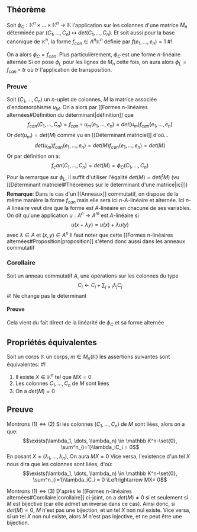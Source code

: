## Théorème
Soit $\phi_C : \mathbb K^n \times \dots \times \mathbb K^n \to \mathbb K$ l'application sur les colonnes d'une matrice $M_n$ déterminée par
$(C_1, \dots, C_n) \mapsto det(C_1, \dots, C_n)$. Et soit aussi pour la base canonique de $\mathbb K^n$, la forme $f_{can} \in \Lambda^n\mathbb K^n$ définie par $f(e_1, \dots, e_n) = 1$ #!

On a alors $\phi_C = f_{can}$. Plus particulièrement, $\phi_C$ est une forme $n$-linéaire alternée
Si on pose $\phi_L$ pour les lignes de $M_n$ cette fois, on aura alors $\phi_L = f_{can} \circ tr$ où $tr$ l'application de transposition.
<!--ID: 1710074811655-->


### Preuve
Soit $(C_1, \dots, C_n)$ un $n$-uplet de colonnes, $M$ la matrice associée d'endomorphisme $u_M$.
On a alors par [[Formes n-linéaires alternées#Définition du déterminant|définition]] que
$$f_{can}(C_1, \dots, C_n) = f_{can} \circ u_m(e_1, \dots,e_n) = det(u_m)f_{can}(e_1, \dots, e_n)$$
Or $det(u_m) = det(M)$ comme vu en [[Déterminant matriciel]] d'où...
$$det(u_m)f_{can}(e_1, \dots, e_n) = det(M)f_{can}(e_1, \dots, e_n)= det(M)$$
Or par définition on a:
$$f_can(C_1, \dots, C_n) = det(M) = \phi_C(C_1, \dots, C_n)$$
Pour la remarque sur $\phi_L$, il suffit d'utiliser l'égalité $det(M) = det(^tM)$ (vu [[Déterminant matriciel#Théorèmes sur le déterminant d'une matrice|ici]])
$$\tag*{$\blacksquare$}$$
**Remarque**: Dans le cas d'un [[Anneaux]] commutatif, on dispose de la même manière la forme $f_{can}$ mais elle sera ici $n$-$A$-linéaire et alternée. Ici $n$-$A$ linéaire veut dire que la forme est $A$-linéaire en chacune de ses variables. On dit qu'une application $u : A^n \to A^m$ est $A$-linéaire si
$$u(x+\lambda y) = u(x)+\lambda u(y)$$
avec $\lambda \in A$ et $(x,y) \in A^n$
Il faut noter que cette [[Formes n-linéaires alternées#Proposition|proposition]] s'étend donc aussi dans les anneaux commutatif

### Corollaire
Soit un anneau commutatif $A$, une opérations sur les colonnes du type $$C_i \leftarrow C_i + \sum_{j\not=i}\lambda_jC_j$$ #!
 Ne change pas le déterminant
#### Preuve
Cela vient du fait direct de la linéarité de $\phi_C$ et sa forme alternée
<!--ID: 1710074811664-->

## Propriétés équivalentes
Soit un corps $\mathbb K$ un corps, $m \in M_n(\mathbb K)$ les assertions suivantes sont équivalentes: #!

1. Il existe $X \in \mathbb K^n$ tel que $MX =0$
2. Les colonnes $C_1, \dots, C_n$ de $M$ sont liées
3. On a $det(M) = 0$

## Preuve

Montrons $(1) \Leftrightarrow (2)$ 
Si les colonnes $(C_1, \dots, C_n)$ de $M$ sont liées, alors on a que:
$$\exists(\lambda_1, \dots, \lambda_n) \in \mathbb K^n-\set{0}, \sum^n_{i=1}\lambda_iC_i = 0$$
En posant $X = (\lambda_1, \dots, \lambda_n)$, On aura $MX = 0$
Vice versa, l'existence d'un tel $X$ nous dira que les colonnes sont liées, d'où:
$$\exists(\lambda_1, \dots, \lambda_n) \in \mathbb K^n-\set{0}, \sum^n_{i=1}\lambda_iC_i = 0 \Leftrightarrow MX= 0$$

Montrons $(1) \Leftrightarrow (3)$
D'après le [[Formes n-linéaires alternées#Corollaire|corollaire]] ci-joint, on a $det(M) \not = 0$ si et seulement si $M$ est bijective (car elle admet un inverse dans ce cas). Ainsi donc, si $det(M) = 0$, $M$ n'est pas une bijection, et un tel $X$ non nul existe.
Vice versa, si un tel $X$ non nul existe, alors $M$ n'est pas injective, et ne peut être une bijection.